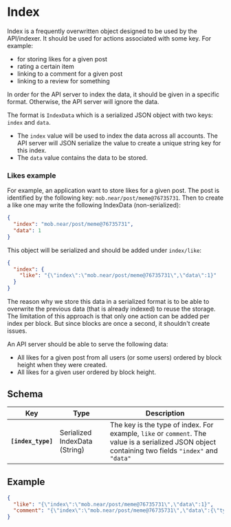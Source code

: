 # Index

Index is a frequently overwritten object designed to be used by the API/indexer.
It should be used for actions associated with some key. For example: 
- for storing likes for a given post
- rating a certain item
- linking to a comment for a given post
- linking to a review for something

In order for the API server to index the data, it should be given in a specific format. Otherwise, the API server will ignore the data.

The format is `IndexData` which is a serialized JSON object with two keys: `index` and `data`.
- The `index` value will be used to index the data across all accounts. The API server will JSON serialize the value to create a unique string key for this index.
- The `data` value contains the data to be stored.
 
### Likes example

For example, an application want to store likes for a given post.
The post is identified by the following key: `mob.near/post/meme@76735731`. Then to create a like one may write the following IndexData (non-serialized):
```json
{
  "index": "mob.near/post/meme@76735731",
  "data": 1
}
```
This object will be serialized and should be added under `index/like`:
```json
{
  "index": {
    "like": "{\"index\":\"mob.near/post/meme@76735731\",\"data\":1}"
  }
}
```

The reason why we store this data in a serialized format is to be able to overwrite the previous data (that is already indexed) to reuse the storage.
The limitation of this approach is that only one action can be added per index per block. But since blocks are once a second, it shouldn't create issues.

An API server should be able to serve the following data:
- All likes for a given post from all users (or some users) ordered by block height when they were created.
- All likes for a given user ordered by block height.


## Schema

| Key | Type | Description |
| --- | --- | --- |
| **`[index_type]`** | Serialized IndexData (String) | The key is the type of index. For example, `like` or `comment`. The value is a serialized JSON object containing two fields `"index"` and `"data"` |

## Example

```json
{
  "like": "{\"index\":\"mob.near/post/meme@76735731\",\"data\":1}",
  "comment": "{\"index\":\"mob.near/post/meme@76735731\",\"data\":{\"type\":\"post/meme\"}}"
}
```
